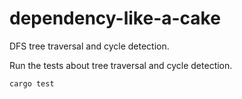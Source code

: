 # dependency-like-a-cake
DFS tree traversal and cycle detection.

Run the tests about tree traversal and cycle detection.
```bash
cargo test
```
